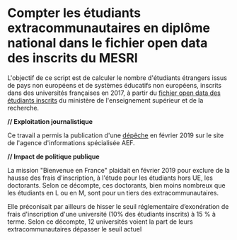 # Compter les étudiants extracommunautaires en diplôme national dans le fichier open data des inscrits du MESRI

L'objectif de ce script est de calculer le nombre d'étudiants étrangers issus de pays non européens et de systèmes éducatifs non européens, inscrits dans des universités françaises en 2017, à partir du <a href="https://data.enseignementsup-recherche.gouv.fr/explore/dataset/fr-esr-sise-effectifs-d-etudiants-inscrits-esr-public/information/">fichier open data des étudiants inscrits</a> du ministère de l'enseignement supérieur et de la recherche. 

**// Exploitation journalistique**

Ce travail a permis la publication d'une <a href="aefinfo.fr/depeche/599834">dépêche</a> en février 2019 sur le site de l'agence d'informations spécialisée AEF.

**// Impact de politique publique**

La mission "Bienvenue en France" plaidait en février 2019 pour exclure de la hausse des frais d'inscription, à l'étude pour les étudiants hors UE, les doctorants. Selon ce décompte, ces doctorants, bien moins nombreux que les étudiants en L ou en M, sont pour un tiers des extracommunautaires.

Elle préconisait par ailleurs de hisser le seuil réglementaire d’exonération de frais d'inscription d'une université (10% des étudiants inscrits) à 15 % à terme. Selon ce décompte, 12 universités voient la part de leurs extracommunautaires dépasser le seuil actuel
